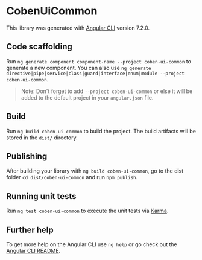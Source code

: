 # CobenUiCommon

This library was generated with [Angular CLI](https://github.com/angular/angular-cli) version 7.2.0.

## Code scaffolding

Run `ng generate component component-name --project coben-ui-common` to generate a new component. You can also use `ng generate directive|pipe|service|class|guard|interface|enum|module --project coben-ui-common`.
> Note: Don't forget to add `--project coben-ui-common` or else it will be added to the default project in your `angular.json` file. 

## Build

Run `ng build coben-ui-common` to build the project. The build artifacts will be stored in the `dist/` directory.

## Publishing

After building your library with `ng build coben-ui-common`, go to the dist folder `cd dist/coben-ui-common` and run `npm publish`.

## Running unit tests

Run `ng test coben-ui-common` to execute the unit tests via [Karma](https://karma-runner.github.io).

## Further help

To get more help on the Angular CLI use `ng help` or go check out the [Angular CLI README](https://github.com/angular/angular-cli/blob/master/README.md).
